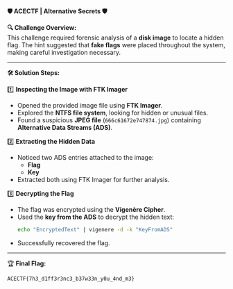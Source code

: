 **🛡️ ACECTF | Alternative Secrets 🛡️**

**🔍 Challenge Overview:**  
This challenge required forensic analysis of a **disk image** to locate a hidden flag. The hint suggested that **fake flags** were placed throughout the system, making careful investigation necessary.

---

**🛠️ Solution Steps:**  

1️⃣ **Inspecting the Image with FTK Imager**  
   - Opened the provided image file using **FTK Imager**.  
   - Explored the **NTFS file system**, looking for hidden or unusual files.  
   - Found a suspicious **JPEG file** (`666c61672e747874.jpg`) containing **Alternative Data Streams (ADS)**.

2️⃣ **Extracting the Hidden Data**  
   - Noticed two ADS entries attached to the image:  
     - **Flag**
     - **Key**
   - Extracted both using FTK Imager for further analysis.

3️⃣ **Decrypting the Flag**  
   - The flag was encrypted using the **Vigenère Cipher**.  
   - Used the **key from the ADS** to decrypt the hidden text:  
     ```bash
     echo "EncryptedText" | vigenere -d -k "KeyFromADS"
     ```
   - Successfully recovered the flag.

---

🏆 **Final Flag:**  
```
ACECTF{7h3_d1ff3r3nc3_b37w33n_y0u_4nd_m3}
```
